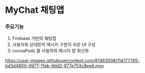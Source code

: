 # MyChat 채팅앱

### 주요기능
1. Firebase 기반의 채팅앱
2. 사용자와 상대방의 메시지 구분이 쉬운 UI 구성
3. cocoaPods 를 사용하여 메시지 창 최신화


https://user-images.githubusercontent.com/81463008/114177765-bd3d4800-9977-11eb-9dd2-977e753c8ee6.mov

